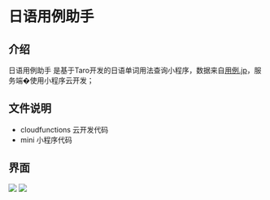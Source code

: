 # 日语用例助手
## 介绍
日语用例助手 是基于Taro开发的日语单词用法查询小程序，数据来自[用例.jp](http://yourei.jp/)，服务端�使用小程序云开发；
## 文件说明
- cloudfunctions 云开发代码
- mini 小程序代码
## 界面
![](https://puui.qpic.cn/vupload/0/20190618_1560845252431_xgf5yunx89.png/0)
![](https://puui.qpic.cn/vupload/0/20190618_1560845297093_8m0alwtk69a.png/0)
